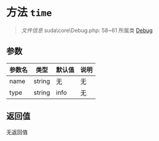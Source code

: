 # 方法 `time`

> *文件信息* suda\core\Debug.php: 58~61
> 所属类 [Debug](../Debug.md)




## 参数


| 参数名 | 类型 | 默认值 | 说明 |
|--------|-----|-------|-------|
| name |  string | 无 | 无 |
| type |  string | info | 无 |



## 返回值

无返回值

